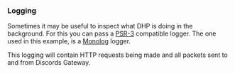 ### Logging

Sometimes it may be useful to inspect what DHP is doing in the background. For this you can pass a [PSR-3](https://www.php-fig.org/psr/psr-3/) compatible logger. The one used in this example, is a [Monolog](https://github.com/Seldaek/monolog) logger.

This logging will contain HTTP requests being made and all packets sent to and from Discords Gateway.
